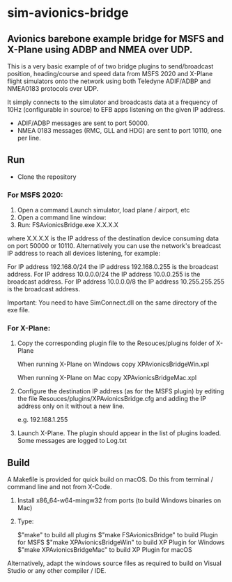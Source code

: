 # sim-avionics-bridge

## Avionics barebone example bridge for MSFS and X-Plane using ADBP and NMEA over UDP.

This is a very basic example of of two bridge plugins to send/broadcast position, heading/course and speed data from MSFS 2020 and X-Plane flight simulators onto the network using both Teledyne ADIF/ADBP and NMEA0183 protocols over UDP. 

It simply connects to the simulator and broadcasts data at a frequency of 10Hz (configurable in source) to EFB apps listening on the given IP address.

- ADIF/ADBP messages are sent to port 50000. 
- NMEA 0183 messages (RMC, GLL and HDG) are sent to port 10110, one per line. 

## Run 

- Clone the repository

### For MSFS 2020: 

1. Open a command Launch simulator, load plane / airport, etc 
2. Open a command line window: 
3. Run: FSAvionicsBridge.exe X.X.X.X

where X.X.X.X is the IP address of the destination device consuming data on port 50000 or 10110. Alternatively you can use the network's breadcast IP address to reach all devices listening, for example: 

For IP address 192.168.0/24 the IP address 192.168.0.255 is the broadcast address.
For IP address 10.0.0.0/24 the IP address 10.0.0.255 is the broadcast address.
For IP address 10.0.0.0/8 the IP address 10.255.255.255 is the broadcast address.

Important: You need to have SimConnect.dll on the same directory of the exe file. 

### For X-Plane: 

1. Copy the corresponding plugin file to the Resouces/plugins folder of X-Plane
 
   When running X-Plane on Windows copy XPAvionicsBridgeWin.xpl

   When running X-Plane on Mac copy XPAvionicsBridgeMac.xpl

3. Configure the destination IP address (as for the MSFS plugin) by editing the file Resouces/plugins/XPAvionicsBridge.cfg and adding the IP address only on it without a new line.

   e.g. 192.168.1.255

4. Launch X-Plane. The plugin should appear in the list of plugins loaded. Some messages are logged to Log.txt
   
## Build

A Makefile is provided for quick build on macOS. Do this from terminal / command line and not from X-Code. 

1. Install x86_64-w64-mingw32 from ports (to build Windows binaries on Mac)

2. Type:
   
    $"make" to build all plugins
    $"make FSAvionicsBridge" to build Plugin for MSFS
    $"make XPAvionicsBridgeWin" to build XP Plugin for Windows
    $"make XPAvionicsBridgeMac" to build XP Plugin for macOS
   
Alternatively, adapt the windows source files as required to build on Visual Studio or any other compiler / IDE.
